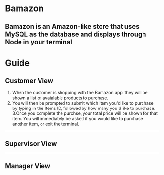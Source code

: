 # Bamazon

Bamazon is an Amazon-like store that uses MySQL as the database and displays through Node in your terminal
---------------------------
# Guide

## Customer View
  1. When the customer is shopping with the Bamazon app, they will be shown a list of avaialable products to purchase.
  2. You will then be prompted to submit which item you'd like to purchase by typing in the Items ID, followed by how many you'd like to purchase.
  3.Once you complete the purchse, your total price will be shown for that item. You will immediately be asked if you would like to purchase another item, or exit the terminal.
---------------------------
## Supervisor View
---------------------------
## Manager View
